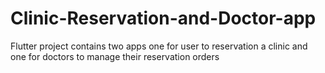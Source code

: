 # Clinic-Reservation-and-Doctor-app
Flutter project contains two apps one for user to reservation a clinic and one for doctors to manage their reservation orders
